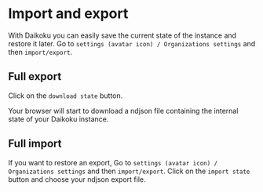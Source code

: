 # Import and export

With Daikoku you can easily save the current state of the instance and restore it later. Go to `settings (avatar icon) / Organizations settings` and then `import/export`.

## Full export

Click on the `download state` button.

Your browser will start to download a ndjson file containing the internal state of your Daikoku instance.

## Full import

If you want to restore an export, Go to `settings (avatar icon) / Organizations settings` and then `import/export`.  Click on the `import state` button and choose your ndjson export file.
